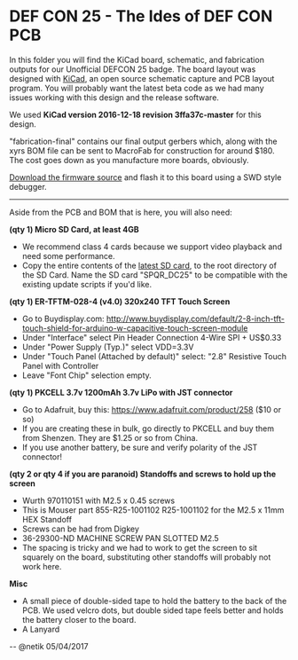 # DEF CON 25 - The Ides of DEF CON PCB

In this folder you will find the KiCad board, schematic, and 
fabrication outputs for our Unofficial DEFCON 25 badge. The board layout was designed with [KiCad](http://kicad-pcb.org/), an open source schematic capture and PCB layout program. You will probably want the latest beta code as we had many issues working with this design and the release software.

We used **KiCad version 2016-12-18 revision 3ffa37c-master** for this design.

"fabrication-final" contains our final output gerbers which, along with the xyrs BOM file can be sent to MacroFab for construction for around $180. The cost goes down as you manufacture more boards, obviously. 

[Download the firmware source](https://github.com/netik/chibios-orchard) and flash it to this board using a SWD style debugger. 

---

Aside from the PCB and BOM that is here, you will also need:

**(qty 1) Micro SD Card, at least 4GB**

* We recommend class 4 cards because we support video playback and need some performance. 
* Copy the entire contents of the [latest SD card](https://dc25spqr.com), to the root directory of the SD Card. Name the SD card "SPQR_DC25" to be compatible with the existing update scripts if you'd like.

**(qty 1) ER-TFTM-028-4 (v4.0) 320x240 TFT Touch Screen**

* Go to Buydisplay.com: http://www.buydisplay.com/default/2-8-inch-tft-touch-shield-for-arduino-w-capacitive-touch-screen-module
* Under "Interface" select Pin Header Connection 4-Wire SPI + US$0.33
* Under "Power Supply (Typ.)" select VDD=3.3V
* Under "Touch Panel (Attached by default)" select: "2.8" Resistive Touch Panel with Controller
* Leave "Font Chip" selection empty.

**(qty 1) PKCELL 3.7v 1200mAh 3.7v LiPo with JST connector**

* Go to Adafruit, buy this: https://www.adafruit.com/product/258 ($10 or so)
* If you are creating these in bulk, go directly to PKCELL and buy them from Shenzen. They are $1.25 or so from China.
* If you use another battery, be sure and verify polarity of the JST connector!

**(qty 2 or qty 4 if you are paranoid) Standoffs and screws to hold up the screen**

* Wurth 970110151 with M2.5 x 0.45 screws
* This is Mouser part 855-R25-1001102 R25-1001102 for the M2.5 x 11mm HEX Standoff
* Screws can be had from Digkey
* 36-29300-ND MACHINE SCREW PAN SLOTTED M2.5
* The spacing is tricky and we had to work to get the screen to sit squarely on the board, substituting other standoffs will probably not work here.

**Misc**

* A small piece of double-sided tape to hold the battery to the back of the PCB. We used velcro dots, but double sided tape feels better and holds the battery closer to the board.
* A Lanyard 

--
@netik
05/04/2017

